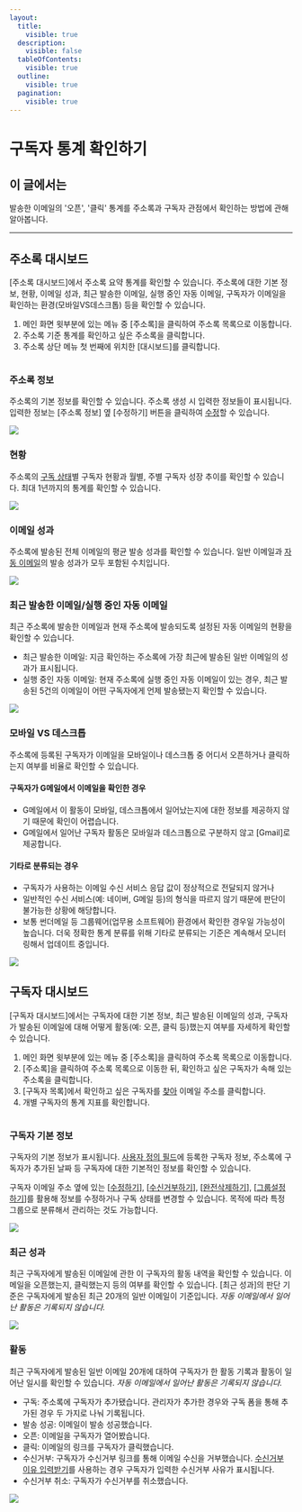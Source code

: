 ```yaml
---
layout:
  title:
    visible: true
  description:
    visible: false
  tableOfContents:
    visible: true
  outline:
    visible: true
  pagination:
    visible: true
---
```


# 구독자 통계 확인하기

## 이 글에서는

발송한 이메일의 '오픈', '클릭' 통계를 주소록과 구독자 관점에서 확인하는 방법에 관해 알아봅니다.

***

## 주소록 대시보드 <a href="#h_8aa5025bb7" id="h_8aa5025bb7"></a>

\[주소록 대시보드]에서 주소록 요약 통계를 확인할 수 있습니다. 주소록에 대한 기본 정보, 현황, 이메일 성과, 최근 발송한 이메일, 실행 중인 자동 이메일, 구독자가 이메일을 확인하는 환경(모바일VS데스크톱) 등을 확인할 수 있습니다.&#x20;

1. 메인 화면 윗부분에 있는 메뉴 중 \[주소록]을 클릭하여 주소록 목록으로 이동합니다.
2. 주소록 기준 통계를 확인하고 싶은 주소록을 클릭합니다.
3. 주소록 상단 메뉴 첫 번째에 위치한 \[대시보드]를 클릭합니다.&#x20;

<figure><img src="../../.gitbook/assets/1 (5).gif" alt=""><figcaption></figcaption></figure>

### 주소록 정보 <a href="#h_9672f5d7b9" id="h_9672f5d7b9"></a>

주소록의 기본 정보를 확인할 수 있습니다. 주소록 생성 시 입력한 정보들이 표시됩니다. 입력한 정보는 \[주소록 정보] 옆 \[수정하기] 버튼을 클릭하여 [수정](../creating-and-managing/modify-copy-delete.md#h\_01gf88jfx86w5ewkkk27bdp48j-1)할 수 있습니다.

![](<../../.gitbook/assets/2 (11).png>)

### 현황 <a href="#h_01gfn943dhrderb58t43hrg4g4" id="h_01gfn943dhrderb58t43hrg4g4"></a>

주소록의 [구독 상태](https://help.stibee.com/hc/ko/articles/5013280388623)별 구독자 현황과 월별, 주별 구독자 성장 추이를 확인할 수 있습니다. 최대 1년까지의 통계를 확인할 수 있습니다.

![](<../../.gitbook/assets/3 (12).png>)

### 이메일 성과 <a href="#h_01gfn949fk5e021kkn9he5149s" id="h_01gfn949fk5e021kkn9he5149s"></a>

주소록에 발송된 전체 이메일의 평균 발송 성과를 확인할 수 있습니다. 일반 이메일과 [자동 이메일](https://help.stibee.com/hc/ko/articles/4756530166031)의 발송 성과가 모두 포함된 수치입니다.&#x20;

![](<../../.gitbook/assets/4 (11).png>)

### 최근 발송한 이메일/실행 중인 자동 이메일 <a href="#h_01gfn94ft38awk54q40nancft1" id="h_01gfn94ft38awk54q40nancft1"></a>

최근 주소록에 발송한 이메일과 현재 주소록에 발송되도록 설정된 자동 이메일의 현황을 확인할 수 있습니다.

* 최근 발송한 이메일: 지금 확인하는 주소록에 가장 최근에 발송된 일반 이메일의 성과가 표시됩니다.
* 실행 중인 자동 이메일: 현재 주소록에 실행 중인 자동 이메일이 있는 경우, 최근 발송된 5건의 이메일이 어떤 구독자에게 언제 발송됐는지 확인할 수 있습니다.

![](<../../.gitbook/assets/5 (9).png>)



### 모바일 VS 데스크톱 <a href="#h_01gfn94mjnwfe69h733rfb4841" id="h_01gfn94mjnwfe69h733rfb4841"></a>

주소록에 등록된 구독자가 이메일을 모바일이나 데스크톱 중 어디서 오픈하거나 클릭하는지 여부를 비율로 확인할 수 있습니다.

#### 구독자가 G메일에서 이메일을 확인한 경우

* G메일에서 이 활동이 모바일, 데스크톱에서 일어났는지에 대한 정보를 제공하지 않기 때문에 확인이 어렵습니다.
* G메일에서 일어난 구독자 활동은 모바일과 데스크톱으로 구분하지 않고 \[Gmail]로 제공합니다.

#### 기타로 분류되는 경우

* 구독자가 사용하는 이메일 수신 서비스 응답 값이 정상적으로 전달되지 않거나
* 일반적인 수신 서비스(예: 네이버, G메일 등)의 형식을 따르지 않기 때문에 판단이 불가능한 상황에 해당합니다.
* 보통 썬더메일 등 그룹웨어(업무용 소프트웨어) 환경에서 확인한 경우일 가능성이 높습니다. 더욱 정확한 통계 분류를 위해 기타로 분류되는 기준은 계속해서 모니터링해서 업데이트 중입니다.

![](<../../.gitbook/assets/6 (8).png>)

## 구독자 대시보드

\[구독자 대시보드]에서는 구독자에 대한 기본 정보, 최근 발송된 이메일의 성과, 구독자가 발송된 이메일에 대해 어떻게 활동(예: 오픈, 클릭 등)했는지 여부를 자세하게 확인할 수 있습니다.

1. 메인 화면 윗부분에 있는 메뉴 중 \[주소록]을 클릭하여 주소록 목록으로 이동합니다.
2. &#x20;\[주소록]을 클릭하여 주소록 목록으로 이동한 뒤, 확인하고 싶은 구독자가 속해 있는 주소록을 클릭합니다.
3. \[구독자 목록]에서 확인하고 싶은 구독자를 [찾아](../adding-managing-subscriber/search-subscriber.md) 이메일 주소를 클릭합니다.
4. 개별 구독자의 통계 지표를 확인합니다.

<figure><img src="../../.gitbook/assets/7 (3).gif" alt=""><figcaption></figcaption></figure>

### 구독자 기본 정보 <a href="#h_01gg4ngjat0arwdq2n3z2kgzgy" id="h_01gg4ngjat0arwdq2n3z2kgzgy"></a>

구독자의 기본 정보가 표시됩니다. [사용자 정의 필드](../adding-managing-subscriber/understanding-subscriber-info.md)에 등록한 구독자 정보, 주소록에 구독자가 추가된 날짜 등 구독자에 대한 기본적인 정보를 확인할 수 있습니다.&#x20;

구독자 이메일 주소 옆에 있는 \[[수정하기](../creating-and-managing/modify-copy-delete.md)], \[[수신거부하기](../adding-managing-subscriber/manage-unsubscribe.md#h\_744c2fd03e)], \[[완전삭제하기](../adding-managing-subscriber/modify-subscriber-info.md#h\_01gfaz23xcpzghh2cbps07sm97)], \[[그룹설정하기](../classify-subscribers/how-to-use-groups.md)]를 활용해 정보를 수정하거나 구독 상태를 변경할 수 있습니다. 목적에 따라 특정 그룹으로 분류해서 관리하는 것도 가능합니다.

![](<../../.gitbook/assets/8 (9).png>)



### 최근 성과 <a href="#h_01gg4ngr6547m9nxaw8mnm9sxj" id="h_01gg4ngr6547m9nxaw8mnm9sxj"></a>

최근 구독자에게 발송된 이메일에 관한 이 구독자의 활동 내역을 확인할 수 있습니다. 이메일을 오픈했는지, 클릭했는지 등의 여부를 확인할 수 있습니다. \[최근 성과]의 판단 기준은 구독자에게 발송된 최근 20개의 일반 이메일이 기준입니다. _자동 이메일에서 일어난 활동은 기록되지 않습니다._

![](<../../.gitbook/assets/9 (9).png>)

### 활동 <a href="#h_01gg4ngxdstbkw1fwp65gnf2xw" id="h_01gg4ngxdstbkw1fwp65gnf2xw"></a>

최근 구독자에게 발송된 일반 이메일 20개에 대하여 구독자가 한 활동 기록과 활동이 일어난 일시를 확인할 수 있습니다. _자동 이메일에서 일어난 활동은 기록되지 않습니다._

* 구독: 주소록에 구독자가 추가됐습니다. 관리자가 추가한 경우와 구독 폼을 통해 추가된 경우 두 가지로 나눠 기록됩니다.
* 발송 성공: 이메일이 발송 성공했습니다.
* 오픈: 이메일을 구독자가 열어봤습니다.
* 클릭: 이메일의 링크를 구독자가 클릭했습니다.
* 수신거부: 구독자가 수신거부 링크를 통해 이메일 수신을 거부했습니다. [수신거부 이유 입력받기](../adding-managing-subscriber/manage-unsubscribe.md#h\_50529e632a)를 사용하는 경우 구독자가 입력한 수신거부 사유가 표시됩니다.
* 수신거부 취소: 구독자가 수신거부를 취소했습니다.&#x20;

![](<../../.gitbook/assets/10 (5).png>)
